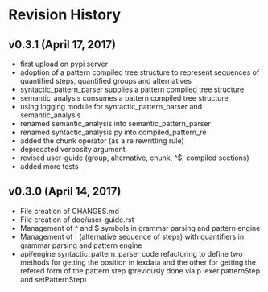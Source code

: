 Revision History
================

v0.3.1 (April 17, 2017)
---------------------
* first upload on pypi server
* adoption of a pattern compiled tree structure to represent sequences of quantified steps, quantified groups and alternatives
* syntactic_pattern_parser supplies a pattern compiled tree structure
* semantic_analysis consumes a pattern compiled tree structure
* using logging module for syntactic_pattern_parser and semantic_analysis
* renamed semantic_analysis into semantic_pattern_parser
* renamed syntactic_analysis.py into compiled_pattern_re
* added the chunk operator (as a re rewritting rule)
* deprecated verbosity argument
* revised user-guide (group, alternative, chunk, ^$, compiled sections)
* added more tests

v0.3.0 (April 14, 2017)
---------------------
* File creation of CHANGES.md 
* File creation of doc/user-guide.rst
* Management of ^ and $ symbols in grammar parsing and pattern engine 
* Management of | (alternative sequence of steps) with quantifiers in grammar parsing and pattern engine 
* api/engine syntactic_pattern_parser code refactoring to define two methods for getting the position in lexdata and the other for getting the refered form of the pattern step (previously done via p.lexer.patternStep and setPatternStep)


